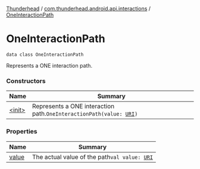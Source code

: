 [Thunderhead](../../index.md) / [com.thunderhead.android.api.interactions](../index.md) / [OneInteractionPath](./index.md)

# OneInteractionPath

`data class OneInteractionPath`

Represents a ONE interaction path.

### Constructors

| Name | Summary |
|---|---|
| [&lt;init&gt;](-init-.md) | Represents a ONE interaction path.`OneInteractionPath(value: `[`URI`](https://whatever/java/net/URI.html)`)` |

### Properties

| Name | Summary |
|---|---|
| [value](value.md) | The actual value of the path`val value: `[`URI`](https://whatever/java/net/URI.html) |
